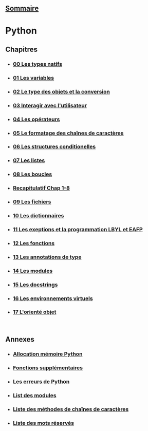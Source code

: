 ## [Sommaire](../README.md)

# Python

## **Chapitres**

- ### [00 Les types natifs](<00 Les types natifs.md>)
- ### [01 Les variables](<01 Les variables.md>)
- ### [02 Le type des objets et la conversion](<02 Le type des objets et la conversion.md>)
- ### [03 Interagir avec l'utilisateur](<03 Interagir avec l'utilisateur.md>)
- ### [04 Les opérateurs](<04 Les opérateurs.md>)
- ### [05 Le formatage des chaînes de caractères](<05 Le formatage des chaînes de caractères.md>)
- ### [06 Les structures conditionelles](<06 Les structures conditionelles.md>)
- ### [07 Les listes](<07 Les listes.md>)
- ### [08 Les boucles](<08 Les boucles.md>)
- ### [Recapitulatif Chap 1-8](Fiche_recapitulatif_Partie_1.pdf)
- ### [09 Les fichiers](<09 Les fichiers>)
- ### [10 Les dictionnaires](<10 Les dictionnaires.md>)
- ### [11 Les exeptions et la programmation LBYL et EAFP](<11 Les exeptions et la programmation LBYL et EAFP.md>)
- ### [12 Les fonctions](<12 Les fonctions.md>)
- ### [13 Les annotations de type](<13 Les annotations de type.md>)
- ### [14 Les modules](<14 Les modules.md>)
- ### [15 Les docstrings](<15 Les docstrings.md>)
- ### [16 Les environnements virtuels](<16 Les environnements virtuels.md>)
- ### [17 L'orienté objet](<17 L'orienté objet.md>)

<br>

## **Annexes**

- ### [Allocation mémoire Python](<%23%23 Allocation mémoire Python.md>)
- ### [Fonctions supplémentaires](<%23%23 Fonctions supplémentaires.md>)
- ### [Les erreurs de Python](<%23%23 Les erreurs de Python.md>)
- ### [List des modules](<%23%23 List des modules.md>)
- ### [Liste des méthodes de chaînes de caractères](<%23%23 Liste des méthodes de chaînes de caractères.md>)
- ### [Liste des mots réservés](<%23%23 Liste des mots réservés.md>)
